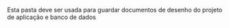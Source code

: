 Esta pasta deve ser usada para guardar documentos de desenho do projeto de aplicação e banco de dados

